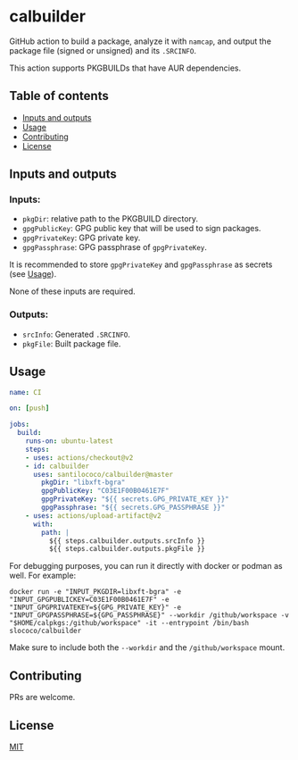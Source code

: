 # calbuilder
GitHub action to build a package, analyze it with `namcap`, and output the package file (signed or unsigned) and its `.SRCINFO`.

This action supports PKGBUILDs that have AUR dependencies.

## Table of contents
  - [Inputs and outputs <a name="inputs-and-outputs-"></a>](#inputs-and-outputs-)
  - [Usage <a name="usage"></a>](#usage-)
  - [Contributing <a name="contributing"></a>](#contributing-)
  - [License <a name="license"></a>](#license-)

## Inputs and outputs <a name="inputs-and-outputs-"></a>
### Inputs:
* `pkgDir`: relative path to the PKGBUILD directory.
* `gpgPublicKey`: GPG public key that will be used to sign packages.
* `gpgPrivateKey`: GPG private key.
* `gpgPassphrase`: GPG passphrase of `gpgPrivateKey`.

It is recommended to store `gpgPrivateKey` and `gpgPassphrase` as secrets (see [Usage](#usage-)).

None of these inputs are required. 

### Outputs:
* `srcInfo`: Generated `.SRCINFO`.
* `pkgFile`: Built package file.

## Usage <a name="usage"></a>
```yaml
name: CI

on: [push]

jobs:
  build:
    runs-on: ubuntu-latest
    steps:
    - uses: actions/checkout@v2
    - id: calbuilder
      uses: santilococo/calbuilder@master
        pkgDir: "libxft-bgra"
        gpgPublicKey: "C03E1F00B0461E7F"
        gpgPrivateKey: "${{ secrets.GPG_PRIVATE_KEY }}"
        gpgPassphrase: "${{ secrets.GPG_PASSPHRASE }}"
    - uses: actions/upload-artifact@v2
      with:
        path: |
          ${{ steps.calbuilder.outputs.srcInfo }}
          ${{ steps.calbuilder.outputs.pkgFile }}
```

For debugging purposes, you can run it directly with docker or podman as well. For example:

```
docker run -e "INPUT_PKGDIR=libxft-bgra" -e "INPUT_GPGPUBLICKEY=C03E1F00B0461E7F" -e "INPUT_GPGPRIVATEKEY=${GPG_PRIVATE_KEY}" -e "INPUT_GPGPASSPHRASE=${GPG_PASSPHRASE}" --workdir /github/workspace -v "$HOME/calpkgs:/github/workspace" -it --entrypoint /bin/bash slococo/calbuilder
```

Make sure to include both the `--workdir` and the `/github/workspace` mount.

## Contributing <a name="contributing"></a>
PRs are welcome.

## License <a name="license"></a>
[MIT](https://raw.githubusercontent.com/santilococo/calbuilder/master/LICENSE.md)
